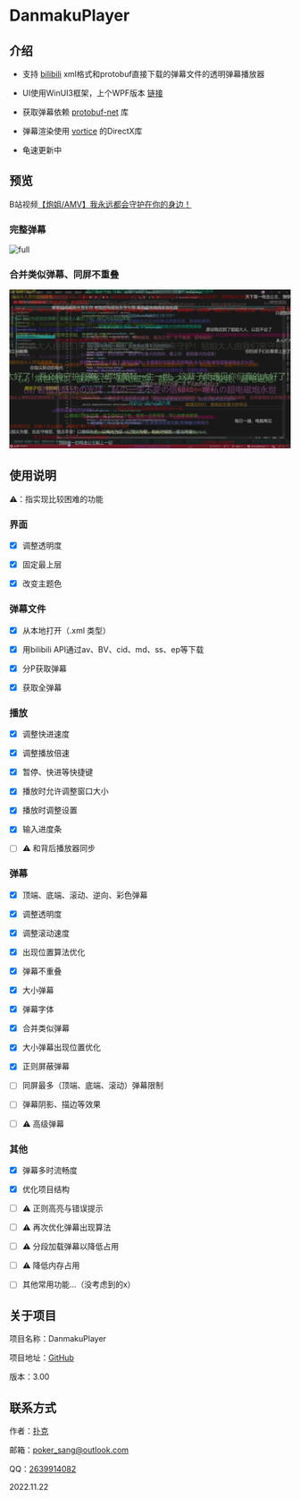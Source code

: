 # DanmakuPlayer

## 介绍

* 支持 [bilibili](bilibili.com) xml格式和protobuf直接下载的弹幕文件的透明弹幕播放器

* UI使用WinUI3框架，上个WPF版本 [链接](https://github.com/Poker-sang/DanmakuPlayerWpf)

* 获取弹幕依赖 [protobuf-net](https://github.com/protobuf-net/protobuf-net) 库

* 弹幕渲染使用 [vortice](https://github.com/amerkoleci/vortice) 的DirectX库
 
* 龟速更新中

## 预览

B站视频[【炮姐/AMV】我永远都会守护在你的身边！](https://www.bilibili.com/video/BV1Js411o76u)

### 完整弹幕

![full](https://github.com/Poker-sang/DanmakuPlayer/blob/master/readme/full.png)

### 合并类似弹幕、同屏不重叠

![conbined](https://github.com/Poker-sang/DanmakuPlayer/blob/master/readme/conbined.png)

## 使用说明

⚠️：指实现比较困难的功能

### 界面

* [x] 调整透明度

* [x] 固定最上层

* [x] 改变主题色

### 弹幕文件

* [x] 从本地打开（.xml 类型）

* [x] 用bilibili API通过av、BV、cid、md、ss、ep等下载

* [x] 分P获取弹幕

* [x] 获取全弹幕

### 播放

* [x] 调整快进速度

* [x] 调整播放倍速

* [x] 暂停、快进等快捷键

* [x] 播放时允许调整窗口大小

* [x] 播放时调整设置

* [x] 输入进度条

* [ ] ⚠️ 和背后播放器同步

### 弹幕

* [x] 顶端、底端、滚动、逆向、彩色弹幕

* [x] 调整透明度

* [x] 调整滚动速度

* [x] 出现位置算法优化

* [x] 弹幕不重叠

* [x] 大小弹幕

* [x] 弹幕字体

* [x] 合并类似弹幕

* [x] 大小弹幕出现位置优化

* [x] 正则屏蔽弹幕

* [ ] 同屏最多（顶端、底端、滚动）弹幕限制

* [ ] 弹幕阴影、描边等效果

* [ ] ⚠️ 高级弹幕

### 其他

* [x] 弹幕多时流畅度

* [x] 优化项目结构

* [ ] ⚠️ 正则高亮与错误提示

* [ ] ⚠️ 再次优化弹幕出现算法

* [ ] ⚠️ 分段加载弹幕以降低占用

* [ ] ⚠️ 降低内存占用

* [ ] 其他常用功能...（没考虑到的x）

## 关于项目

项目名称：DanmakuPlayer

项目地址：[GitHub](https://github.com/Poker-sang/DanmakuPlayer)

版本：3.00

## 联系方式

作者：[扑克](https://github.com/Poker-sang)

邮箱：poker_sang@outlook.com

QQ：[2639914082](http://wpa.qq.com/msgrd?v=3&uin=2639914082&site=qq&menu=yes)

2022.11.22
